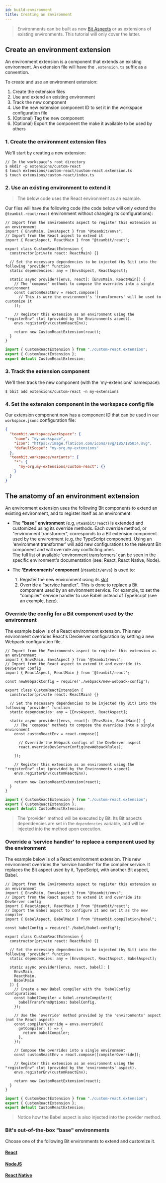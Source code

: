 ```yaml
---
id: build-environment
title: Creating an Environment
---
```


> Environments can be built as new [Bit Aspects](TODO) or as extensions of existing environments. This tutorial will only cover the latter.

## Create an environment extension

An environment extension is a component that extends an existing environment. An extension file will have the `.extension.ts` suffix as a convention.

To create and use an environment extension:

1. Create the extension files
2. Use and extend an existing environment
3. Track the new component
4. Use the new extension component ID to set it in the workspace configuration file
5. (Optional) Tag the new component
6. (Optional) Export the component the make it available to be used by others

### 1. Create the environment extension files

We'll start by creating a new extension:

```shell
// In the workspace's root directory
$ mkdir -p extensions/custom-react
$ touch extensions/custom-react/custom-react.extension.ts
$ touch extensions/custom-react/index.ts
```

### 2. Use an existing environment to extend it

> The below code uses the React environment as an example.

Our files will have the following code (the code below will only extend the `@teambit.react/react` environment without changing its configurations):

<!--DOCUSAURUS_CODE_TABS-->
<!--custom-react.extension-->

```tsx
// Import from the Environments aspect to register this extension as an environment
import { EnvsMain, EnvsAspect } from "@teambit/envs";
// Import from the React aspect to extend it
import { ReactAspect, ReactMain } from "@teambit/react";

export class CustomReactExtension {
  constructor(private react: ReactMain) {}

  // Set the necessary dependencies to be injected (by Bit) into the following 'provider' function
  static dependencies: any = [EnvsAspect, ReactAspect];

  static async provider([envs, react]: [EnvsMain, ReactMain]) {
    // The 'compose' methods to compose the overrides into a single environment
    const customReactEnv = react.compose([
      // This is were the environment's 'transformers' will be used to customize it
    ]);

    // Register this extension as an environment using the "registerEnv" slot (provided by the Environments aspect).
    envs.registerEnv(customReactEnv);

    return new CustomReactExtension(react);
  }
}
```

<!--index.ts-->

```ts
import { CustomReactExtension } from "./custom-react.extension";
export { CustomReactExtension };
export default CustomReactExtension;
```

<!--END_DOCUSAURUS_CODE_TABS-->

### 3. Track the extension component

We'll then track the new component (with the 'my-extensions' namespace):

```shell
$ bbit add extensions/custom-react -n my-extensions
```

### 4. Set the extension component in the workspace config file

Our extension component now has a component ID that can be used in our `workspace.jsonc` configuration file:

```json
{
  "teambit.workspace/workspace": {
    "name": "my-workspace",
    "icon": "https://image.flaticon.com/icons/svg/185/185034.svg",
    "defaultScope": "my-org.my-extensions"
  },
  "teambit.workspace/variants": {
    "*": {
      "my-org.my-extensions/custom-react": {}
    }
  }
}
```

## The anatomy of an environment extension

An environment extension uses the following Bit components to extend an existing environment, and to register itself as an environment:

- The **"base" environment** (e.g, `@teambit/react`) is extended and customized using its override methods. Each override method, or "environment transformer", corresponds to a Bit extension component used by the environment (e.g, the TypeScript component). Using an 'environment transformer' will add new configurations to the relevant Bit component and will override any conflicting ones.<br /> The full list of available 'environment transformers' can be seen in the specific environment's documentation (see: React, React Native, Node).

- The **'Environments' component** (`@teambit/envs`) is used to:
  1. Register the new environment using its [slot](TODO)
  2. Override a ["service handler"](TODO). This is done to replace a Bit component used by an environment service. For example, to set the "compiler" service handler to use Babel instead of TypeScript (see an example, [here](/docs/environments/build-environment#override-a-service-handler)).

### Override the config for a Bit component used by the environment

The example below is of a React environment extension. This new environment overrides React's DevServer configuration by setting a new Webpack configuration file.

<!--DOCUSAURUS_CODE_TABS-->
<!--custom-react.extension-->

```tsx
// Import from the Environments aspect to register this extension as an environment
import { EnvsMain, EnvsAspect } from '@teambit/envs';
// Import from the React aspect to extend it and override its DevServer config
import { ReactAspect, ReactMain } from '@teambit/react';

const newWebpackConfig = require('./webpack/new-webpack-config');

export class CustomReactExtension {
  constructor(private react: ReactMain) {}

  // Set the necessary dependencies to be injected (by Bit) into the following 'provider' function
  static dependencies: any = [EnvsAspect, ReactAspect];

  static async provider([envs, react]: [EnvsMain, ReactMain]) {
    // The 'compose' methods to compose the overrides into a single environment
    const customReactEnv = react.compose([

      // Override the Webpack configs of the DevServer aspect
      react.overrideDevServerConfig(newWebpackRules);

    ]);

    // Register this extension as an environment using the "registerEnv" slot (provided by the Environments aspect).
    envs.registerEnv(customReactEnv);

    return new CustomReactExtension(react);
  }
}
```

<!--index.ts-->

```ts
import { CustomReactExtension } from "./custom-react.extension";
export { CustomReactExtension };
export default CustomReactExtension;
```

<!--END_DOCUSAURUS_CODE_TABS-->

> The 'provider' method will be executed by Bit. Its Bit aspects dependencies are set in the `dependencies` variable, and will be injected into the method upon execution.

### Override a 'service handler' to replace a component used by the environment

The example below is of a React environment extension. This new environment overrides the 'service handler' for the compiler service. It replaces the Bit aspect used by it, TypeScript, with another Bit aspect, Babel.

<!--DOCUSAURUS_CODE_TABS-->
<!--custom-react.extension-->

```tsx
// Import from the Environments aspect to register this extension as an environment
import { EnvsMain, EnvsAspect } from "@teambit/envs";
// Import from the React aspect to extend it and override its DevServer config
import { ReactAspect, ReactMain } from "@teambit/react";
// Import the Babel aspect to configure it and set it as the new compiler
import { BabelAspect, BabelMain } from "@teambit.compilation/babel";

const babelConfig = require("./babel/babel-config");

export class CustomReactExtension {
  constructor(private react: ReactMain) {}

  // Set the necessary dependencies to be injected (by Bit) into the following 'provider' function
  static dependencies: any = [EnvsAspect, ReactAspect, BabelAspect];

  static async provider([envs, react, babel]: [
    EnvsMain,
    ReactMain,
    BabelMain
  ]) {
    // Create a new Babel compiler with the 'babelConfig' configurations
    const babelCompiler = babel.createCompiler({
      babelTransformOptions: babelConfig,
    });

    // Use the 'override' method provided by the 'environments' aspect (not the React aspect)
    const compilerOverride = envs.override({
      getCompiler: () => {
        return babelCompiler;
      },
    });

    // Compose the overrides into a single environment
    const customReactEnv = react.compose([compilerOverride]);

    // Register this extension as an environment using the "registerEnv" slot (provided by the 'environments' aspect).
    envs.registerEnv(customReactEnv);

    return new CustomReactExtension(react);
  }
}
```

<!--index.ts-->

```ts
import { CustomReactExtension } from "./custom-react.extension";
export { CustomReactExtension };
export default CustomReactExtension;
```

<!--END_DOCUSAURUS_CODE_TABS-->

> Notice how the Babel aspect is also injected into the provider method.

### Bit's out-of-the-box "base" environments

Choose one of the following Bit environments to extend and customize it.

#### [React](/docs/react/extending-react)

#### [NodeJS](/docs/react/extending-node)

#### [React Native](/docs/react/extending-react-native)
